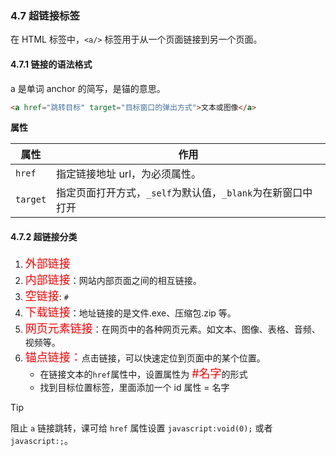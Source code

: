 ### 4.7 超链接标签

在 HTML 标签中，`<a/>` 标签用于从一个页面链接到另一个页面。

#### 4.7.1 链接的语法格式

a 是单词 anchor 的简写，是锚的意思。

```html
<a href="跳转目标" target="目标窗口的弹出方式">文本或图像</a>
```

**属性**

| 属性     | 作用                                                        |
| -------- | ----------------------------------------------------------- |
| `href`   | 指定链接地址 url，为必须属性。                              |
| `target` | 指定页面打开方式，`_self`为默认值，`_blank`为在新窗口中打开 |

#### 4.7.2 超链接分类

1. <font color=red size=4>外部链接</font>
2. <font color=red size=4>内部链接</font>：网站内部页面之间的相互链接。
3. <font color=red size=4>空链接</font>: `#`</font>
4. <font color=red size=4>下载链接</font>：地址链接的是文件.exe、压缩包.zip 等。
5. <font color=red size=4>网页元素链接</font>：在网页中的各种网页元素。如文本、图像、表格、音频、视频等。
6. <font color=red size=4>锚点链接：</font>点击链接，可以快速定位到页面中的某个位置。
   - 在链接文本的`href`属性中，设置属性为 <font color=red size=4>#名字</font>的形式
   - 找到目标位置标签，里面添加一个 id 属性 = 名字

> [!TIP]
> 阻止 `a` 链接跳转，课可给 `href` 属性设置 `javascript:void(0);` 或者 `javascript:;`。

## 